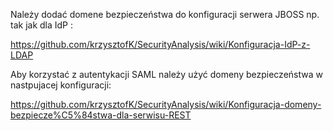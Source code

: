 Należy dodać domene bezpieczeństwa do konfiguracji serwera JBOSS np. tak jak dla IdP :

https://github.com/krzysztofK/SecurityAnalysis/wiki/Konfiguracja-IdP-z-LDAP

Aby korzystać z autentykacji SAML należy użyć domeny bezpieczeństwa w nastpujacej konfiguracji:

https://github.com/krzysztofK/SecurityAnalysis/wiki/Konfiguracja-domeny-bezpiecze%C5%84stwa-dla-serwisu-REST
